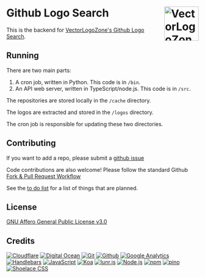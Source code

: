 
# Github Logo Search [<img alt="VectorLogoZone Logo" src="https://metamaker.vectorlogo.zone/favicon.svg" height="90" align="right" />](https://www.vectorlogo.zone/search-github.html)

This is the backend for [VectorLogoZone's Github Logo Search](https://www.vectorlogo.zone/search-github.html).

## Running

There are two main parts: 

 1. A cron job, written in Python.  This code is in `/bin`.
 2. An API web server, written in TypeScript/node.js.  This code is in `/src`.

The repositories are stored locally in the `/cache` directory.

The logos are extracted and stored in the `/logos` directory.

The cron job is responsible for updating these two directories.

## Contributing

If you want to add a repo, please submit a [github issue](https://github.com/VectorLogoZone/github-logo-search/issues/new)

Code contributions are also welcome!  Please follow the standard Github [Fork & Pull Request Workflow](https://gist.github.com/Chaser324/ce0505fbed06b947d962)

See the [to do list](TODO.md) for a list of things that are planned.

## License

[GNU Affero General Public License v3.0](LICENSE.txt)

## Credits

[![Cloudflare](https://www.vectorlogo.zone/logos/cloudflare/cloudflare-ar21.svg)](https://www.cloudflare.com/ "CDN")
[![Digital Ocean](https://www.vectorlogo.zone/logos/digitalocean/digitalocean-ar21.svg)](https://www.digitalocean.com/ "Hosting")
[![Git](https://www.vectorlogo.zone/logos/git-scm/git-scm-ar21.svg)](https://git-scm.com/ "Version control")
[![Github](https://www.vectorlogo.zone/logos/github/github-ar21.svg)](https://github.com/ "Code hosting")
[![Google Analytics](https://www.vectorlogo.zone/logos/google_analytics/google_analytics-ar21.svg)](https://www.google.com/analytics "Traffic Measurement")
[![Handlebars](https://www.vectorlogo.zone/logos/handlebarsjs/handlebarsjs-ar21.svg)](http://handlebarsjs.com/ "Templating")
[![JavaScript](https://www.vectorlogo.zone/logos/javascript/javascript-ar21.svg)](https://developer.mozilla.org/en-US/docs/Web/JavaScript "Programming Language")
[![Koa](https://www.vectorlogo.zone/logos/koajs/koajs-ar21.svg)](https://koajs.com/ "Web framework")
[![lunr.js](https://www.vectorlogo.zone/logos/lunrjs/lunrjs-ar21.svg)](https://lunrjs.com/ "Full-text search")
[![Node.js](https://www.vectorlogo.zone/logos/nodejs/nodejs-ar21.svg)](https://nodejs.org/ "Application Server")
[![npm](https://www.vectorlogo.zone/logos/npmjs/npmjs-ar21.svg)](https://www.npmjs.com/ "JS Package Management")
[![pino](https://www.vectorlogo.zone/logos/getpinoio/getpinoio-ar21.svg)](https://www.getpino.io/ "Logging")
[![Shoelace CSS](https://www.vectorlogo.zone/logos/shoelacestyle/shoelacestyle-ar21.svg)](https://shoelace.style/ "CSS")

